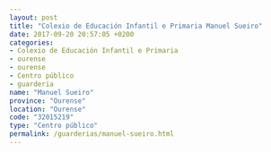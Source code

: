 ```yaml
---
layout: post
title: "Colexio de Educación Infantil e Primaria Manuel Sueiro"
date: 2017-09-20 20:57:05 +0200
categories:
- Colexio de Educación Infantil e Primaria
- ourense
- ourense
- Centro público
- guarderia
name: "Manuel Sueiro"
province: "Ourense"
location: "Ourense"
code: "32015219"
type: "Centro público"
permalink: /guarderias/manuel-sueiro.html
---
```

